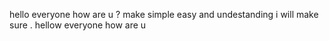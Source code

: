 hello everyone how are u ?
make   simple  easy and undestanding 
 i will make sure .
hellow everyone how are u 

